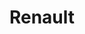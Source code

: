 ---
title: "Renault"
url: /ciudad-autonoma-de-buenos-aires/renault-avenida-doctor-ricardo-balbin/
shop: coche
---